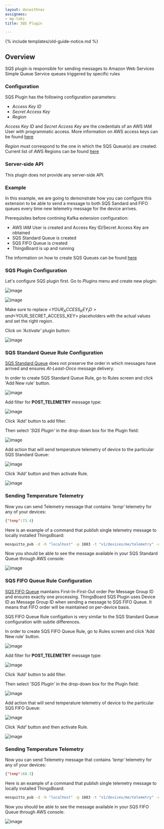 ```yaml
---
layout: docwithnav
assignees:
- mp-loki
title: SQS Plugin

---
```


{% include templates/old-guide-notice.md %}

## Overview

SQS plugin is responsible for sending messages to Amazon Web Services Simple Queue Service queues triggered by specific rules

### Configuration

SQS Plugin has the following configuration parameters:

 - *Access Key ID*
 - *Secret Access Key*
 - *Region*

*Access Key ID* and *Secret Access Key* are the credentials of an AWS IAM User with programmatic access. More information on AWS access keys can be found [here](http://docs.aws.amazon.com/IAM/latest/UserGuide/id_credentials_access-keys.html) 

*Region* must correspond to the one in which the SQS Queue(s) are created. Current list of AWS Regions can be found [here](http://docs.aws.amazon.com/general/latest/gr/rande.html)
 
### Server-side API

This plugin does not provide any server-side API.

### Example

In this example, we are going to demonstrate how you can configure this extension to be able to send a message to both SQS Sandard and FIFO queues every time new telemetry message for the device arrives.

Prerequisites before contining Kafka extension configuration:

 - AWS IAM User is created and Access Key ID/Secret Access Key are obtained
 - SQS Standard Queue is created
 - SQS FIFO Queue is created
 - ThingsBoard is up and running

The information on how to create SQS Queues can be found [here](http://docs.aws.amazon.com/AWSSimpleQueueService/latest/SQSDeveloperGuide/sqs-create-queue.html)
 
### SQS Plugin Configuration

Let's configure SQS plugin first. Go to *Plugins* menu and create new plugin:

![image](/images/reference/plugins/sqs/sqs-plugin-config-1.png)

![image](/images/reference/plugins/sqs/sqs-plugin-config-2.png)

Make sure to replace <$YOUR_ACCESS_KEY_ID> and <$YOUR_SECRET_ACCESS_KEY> placeholders with the actual values and set the right region. 

Click on *'Activate'* plugin button:

![image](/images/reference/plugins/sqs/sqs-activate-plugin.png)

### SQS Standard Queue Rule Configuration

[SQS Standard Queue](http://docs.aws.amazon.com/AWSSimpleQueueService/latest/SQSDeveloperGuide/standard-queues.html) does not preserve the order in which messages have arrived and ensures *At-Least-Once* message delivery.

In order to create SQS Standard Queue Rule, go to Rules screen and click 'Add New rule' button.

![image](/images/reference/plugins/sqs/sqs-standard-queue-rule.png)

Add filter for **POST_TELEMETRY** message type:

![image](/images/reference/plugins/post-telemetry-filter.png)

Click *'Add'* button to add filter.

Then select *'SQS Plugin'* in the drop-down box for the Plugin field:

![image](/images/reference/plugins/sqs/sqs-plugin-selection.png)

Add action that will send temperature telemetry of device to the particular SQS Standard Queue:

![image](/images/reference/plugins/sqs/sqs-standard-queue-action.png)

Click *'Add'* button and then activate Rule.

![image](/images/reference/plugins/sqs/sqs-standard-queue-activate-rule.png)

### Sending Temperature Telemetry

Now you can send Telemetry message that contains *'temp'* telemetry for any of your devices:

```json
{"temp":73.4}
```

Here is an example of a command that publish single telemetry message to locally installed ThingsBoard:

```bash
mosquitto_pub -d -h "localhost" -p 1883 -t "v1/devices/me/telemetry" -u "$ACCESS_TOKEN" -m "{'temp':73.4}"
```

Now you should be able to see the message available in your SQS Standard Queue through AWS console:

![image](/images/reference/plugins/sqs/sqs-standard-queue-message-received.png)

### SQS FIFO Queue Rule Configuration

[SQS FIFO Queue](http://docs.aws.amazon.com/AWSSimpleQueueService/latest/SQSDeveloperGuide/FIFO-queues.html) maintains First-In-First-Out order Per Message Group ID and ensures exactly one processing.
ThingsBoard SQS Plugin uses Device ID as Message Group ID  when sending a message to SQS FIFO Queue. It means that FIFO order will be maintained on per-device basis.

SQS FIFO Queue Rule configation is very similar to the SQS Standard Queue configuration with subtle differences.

In order to create SQS FIFO Queue Rule, go to Rules screen and click 'Add New rule' button.

![image](/images/reference/plugins/sqs/sqs-fifo-queue-rule.png)

Add filter for **POST_TELEMETRY** message type:

![image](/images/reference/plugins/sqs/post-telemetry-filter.png)

Click *'Add'* button to add filter.

Then select *'SQS Plugin'* in the drop-down box for the Plugin field:

![image](/images/reference/plugins/sqs/sqs-plugin-selection.png)

Add action that will send temperature telemetry of device to the particular SQS FIFO Queue:

![image](/images/reference/plugins/sqs/sqs-fifo-queue-action.png)

Click *'Add'* button and then activate Rule.

![image](/images/reference/plugins/sqs/sqs-fifo-queue-activate-rule.png)

### Sending Temperature Telemetry

Now you can send Telemetry message that contains *'temp'* telemetry for any of your devices:

```json
{"temp":68.3}
```

Here is an example of a command that publish single telemetry message to locally installed ThingsBoard:

```bash
mosquitto_pub -d -h "localhost" -p 1883 -t "v1/devices/me/telemetry" -u "$ACCESS_TOKEN" -m "{'temp':68.3}"
```

Now you should be able to see the message available in your SQS FIFO Queue through AWS console:

![image](/images/reference/plugins/sqs/sqs-fifo-queue-message-received.png)
